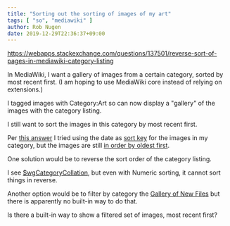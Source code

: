 ```yaml
---
title: "Sorting out the sorting of images of my art"
tags: [ "so", "mediawiki" ]
author: Rob Nugen
date: 2019-12-29T22:36:37+09:00
---
```


https://webapps.stackexchange.com/questions/137501/reverse-sort-of-pages-in-mediawiki-category-listing

In MediaWiki, I want a gallery of images from a certain category, sorted by most recent first.  (I am hoping to use MediaWiki core instead of relying on extensions.)

I tagged images with Category:Art so can now display a "gallery" of the images with the category listing.

I still want to sort the images in this category by most recent first.

Per [this answer][1] 
I tried using the date as [sort key][2] for the images in my category, but the images are still [in order by oldest first][3].

One solution would be to reverse the sort order of the category listing.

I see [$wgCategoryCollation][4], but even with Numeric sorting, it cannot sort things in reverse.

Another option would be to filter by category the [Gallery of New Files][5] but there is apparently no built-in way to do that.

Is there a built-in way to show a filtered set of images, most recent first?

  [1]: https://webapps.stackexchange.com/a/57513/20025
  [2]: https://www.mediawiki.org/wiki/Help:Categories#Sort_key
  [3]: https://wiki.robnugen.com/wiki/Category:Art
  [4]: https://www.mediawiki.org/wiki/Manual:$wgCategoryCollation#Numeric_sorting
  [5]: https://www.mediawiki.org/wiki/Help:New_files
